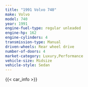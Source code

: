 ```yaml
---
title: "1991 Volvo 740"
make: Volvo
model: 740
year: 1991
engine-fuel-type: regular unleaded
engine-hp: 162
engine-cylinders: 4
transmission-type: Manual
driven-wheels: Rear wheel drive
number-of-doors: 4
market-category: Luxury,Performance
vehicle-size: Midsize
vehicle-style: Sedan
---
```


{{< car_info >}}
